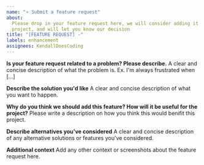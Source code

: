 ```yaml
---
name: "⭐ Submit a feature request"
about:
  Please drop in your feature request here, we will consider adding it to this
  project, and will let you know our decision
title: "[FEATURE REQUEST] -"
labels: enhancement
assignees: KendallDoesCoding
---
```


**Is your feature request related to a problem? Please describe.**
A clear and concise description of what the problem is. Ex. I'm always frustrated when [...]

**Describe the solution you'd like**
A clear and concise description of what you want to happen.

**Why do you think we should add this feature? How will it be useful for the project?**
Please write a description on how you think this would benifit this project.

**Describe alternatives you've considered**
A clear and concise description of any alternative solutions or features you've considered.

**Additional context**
Add any other context or screenshots about the feature request here.
